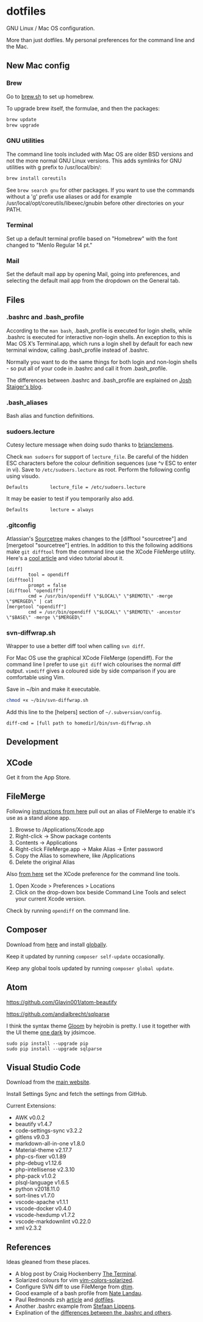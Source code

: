 # dotfiles
GNU Linux / Mac OS configuration.

More than just dotfiles. My personal preferences for the command line and the Mac.

## New Mac config

### Brew

Go to [brew.sh](https://brew.sh) to set up homebrew.

To upgrade brew itself, the formulae, and then the packages:

```bash
brew update
brew upgrade
```

### GNU utilities

The command line tools included with Mac OS are older BSD versions and not the more normal GNU Linux versions. This adds symlinks for GNU utilities with g prefix to /usr/local/bin/:

```bash
brew install coreutils
```

See `brew search gnu` for other packages. If you want to use the commands without a 'g' prefix use aliases or add for example /usr/local/opt/coreutils/libexec/gnubin before other directories on your PATH.

### Terminal

Set up a default terminal profile based on "Homebrew" with the font changed to "Menlo Regular 14 pt."

### Mail
Set the default mail app by opening Mail, going into preferences, and selecting the default mail app from the dropdown on the General tab.

## Files

### .bashrc and .bash_profile
According to the `man bash`, .bash_profile is executed for login shells, while .bashrc is executed for interactive non-login shells. An exception to this is Mac OS X’s Terminal.app, which runs a login shell by default for each new terminal window, calling .bash_profile instead of .bashrc.

Normally you want to do the same things for both login and non-login shells - so put all of your code in .bashrc and call it from .bash_profile.

The differences between .bashrc and .bash_profile are explained on [Josh Staiger's blog](http://www.joshstaiger.org/archives/2005/07/bash_profile_vs.html).

### .bash_aliases

Bash alias and function definitions.

### sudoers.lecture
Cutesy lecture message when doing sudo thanks to  [brianclemens](https://github.com/brianclemens/dotfiles/blob/master/sudoers.lecture).

Check `man sudoers` for support of `lecture_file`. Be careful of the hidden ESC characters before the colour definition sequences (use ^v ESC to enter in vi). Save to `/etc/sudoers.lecture` as root. Perform the following config using visudo.

```
Defaults        lecture_file = /etc/sudoers.lecture
```

It may be easier to test if you temporarily also add.

```
Defaults        lecture = always
```

### .gitconfig

Atlassian's [Sourcetree](https://www.sourcetreeapp.com) makes changes to the [difftool "sourcetree"] and [mergetool "sourcetree"] entries. In addition to this the following additions make `git difftool` from the command line use the XCode FileMerge utility. Here's a [cool article](https://laravel-news.com/resolving-git-conflicts?utm_medium=email&utm_campaign=The%20latest%20on%20Laravel%2055%20-%20%20169&utm_content=The%20latest%20on%20Laravel%2055%20-%20%20169+CID_6131fb910630e7f339f60ddfa08bb905&utm_source=email%20marketing&utm_term=Watch%20Now) and video tutorial about it.

```
[diff]
        tool = opendiff
[difftool]
        prompt = false
[difftool "opendiff"]
        cmd = /usr/bin/opendiff \"$LOCAL\" \"$REMOTE\" -merge \"$MERGED\" | cat
[mergetool "opendiff"]
        cmd = /usr/bin/opendiff \"$LOCAL\" \"$REMOTE\" -ancestor \"$BASE\" -merge \"$MERGED\"
```

### svn-diffwrap.sh
Wrapper to use a better diff tool when calling `svn diff`.

For Mac OS use the graphical XCode FileMerge (opendiff).
For the command line I prefer to use `git diff` wich colourises the normal diff output.
`vimdiff` gives a coloured side by side comparison if you are comfortable using Vim.

Save in ~/bin and make it executable.
```bash
chmod +x ~/bin/svn-diffwrap.sh
```
Add this line to the [helpers] section of `~/.subversion/config`.
```
diff-cmd = [full path to homedir]/bin/svn-diffwrap.sh
```

## Development

## XCode

Get it from the App Store.

## FileMerge

Following [instructions from here](https://apple.stackexchange.com/questions/42345/where-can-i-download-filemerge-the-app-for-comparing-two-tools-and-merging-the) pull out an alias of FileMerge to enable it's use as a stand alone app.

1. Browse to /Applications/Xcode.app
2. Right-click -> Show package contents
3. Contents -> Applications
4. Right-click FileMerge.app -> Make Alias -> Enter password
5. Copy the Alias to somewhere, like /Applications
6. Delete the original Alias

Also [from here](https://stackoverflow.com/questions/32729049/filemerge-quits-immediately-after-launching-from-sourcetree/41490804) set the XCode preference for the command line tools.

1. Open Xcode > Preferences > Locations
2. Click on the drop-down box beside Command Line Tools and select your current Xcode version.

Check by running `opendiff` on the command line.

## Composer

Download from [here](https://getcomposer.org/download/) and install [globally](https://getcomposer.org/doc/00-intro.md#globally).

Keep it updated by running `composer self-update` occasionally.

Keep any global tools updated by running `composer global update`.

## Atom

https://github.com/Glavin001/atom-beautify

https://github.com/andialbrecht/sqlparse

I think the syntax theme [Gloom](https://atom.io/themes/gloom) by hejrobin is pretty. I use it together with the UI theme [one dark](https://atom.io/themes/one-dark-atom) by jdsimcoe.

```
sudo pip install --upgrade pip
sudo pip install --upgrade sqlparse
```

## Visual Studio Code

Download from the [main website](https://code.visualstudio.com/).

Install Settings Sync and fetch the settings from GitHub.

Current Extensions:

* AWK v0.0.2
* beautify v1.4.7
* code-settings-sync v3.2.2
* gitlens v9.0.3
* markdown-all-in-one v1.8.0
* Material-theme v2.17.7
* php-cs-fixer v0.1.89
* php-debug v1.12.6
* php-intellisense v2.3.10
* php-pack v1.0.2
* plsql-language v1.6.5
* python v2018.11.0
* sort-lines v1.7.0
* vscode-apache v1.1.1
* vscode-docker v0.4.0
* vscode-hexdump v1.7.2
* vscode-markdownlint v0.22.0
* xml v2.3.2

## References

Ideas gleaned from these places.

* A blog post by Craig Hockenberry [The Terminal](http://furbo.org/2014/09/03/the-terminal/).
* Solarized colours for vim [vim-colors-solarized](https://github.com/altercation/vim-colors-solarized).
* Configure SVN diff to use FileMerge from [dtjm](https://gist.github.com/dtjm/523243).
* Good example of a bash profile from [Nate Landau](https://natelandau.com/my-mac-osx-bash_profile/).
* Paul Redmonds zsh [article](https://laravel-news.com/maximize-terminal-productivity) and [dotfiles](https://github.com/paulredmond/dotfiles).
* Another .bashrc example from [Stefaan Lippens](https://www.stefaanlippens.net/my_bashrc_aliases_profile_and_other_stuff/).
* Explination of the [differences between the .bashrc and others](https://www.stefaanlippens.net/bashrc_and_others/).
